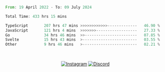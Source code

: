 <!--START_SECTION:waka-->

```rust
From: 19 April 2022 - To: 09 July 2024

Total Time: 433 hrs 15 mins

TypeScript       207 hrs 47 mins >>>>>>>>>>>>-------------   46.90 %
JavaScript       121 hrs 4 mins  >>>>>>>------------------   27.33 %
Go               34 hrs 46 mins  >>-----------------------   07.85 %
Svelte           15 hrs 43 mins  >------------------------   03.55 %
Other            9 hrs 46 mins   >------------------------   02.21 %
```

<!--END_SECTION:waka-->


<!-- &nbsp;<div align="center">
  [![Spotify](https://supakorn-spotify.vercel.app/api/spotify?background_color=0d1117&border_color=ffffff)](https://open.spotify.com/user/314ljfgc3h2e3vrqtbm3tq35t5zq?si=f93b8de147494e3a)  
</div>
-->

&nbsp;<div align="center">
  [![Instagram](https://img.shields.io/badge/Instagram-E4405F?style=for-the-badge&logo=instagram&logoColor=white)](https://www.instagram.com/supakornigm/)
  [![Discord](https://img.shields.io/badge/Discord-7289DA?style=for-the-badge&logo=discord&logoColor=white)](https://discord.com/users/977487166609457172)
</div>


